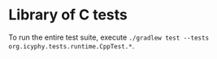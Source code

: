 # Library of C tests
To run the entire test suite, execute `./gradlew test --tests org.icyphy.tests.runtime.CppTest.*`.
